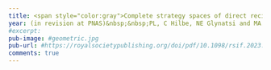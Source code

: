 ```yaml
---
title: <span style="color:gray">Complete strategy spaces of direct reciprocity</span>
year: (in revision at PNAS)&nbsp;&nbsp;PL, C Hilbe, NE Glynatsi and MA Nowak
#excerpt:
pub-image: #geometric.jpg
pub-url: #https://royalsocietypublishing.org/doi/pdf/10.1098/rsif.2023.0460
comments: true
---
```



